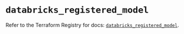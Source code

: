 # `databricks_registered_model`

Refer to the Terraform Registry for docs: [`databricks_registered_model`](https://registry.terraform.io/providers/databricks/databricks/1.36.2/docs/resources/registered_model).
